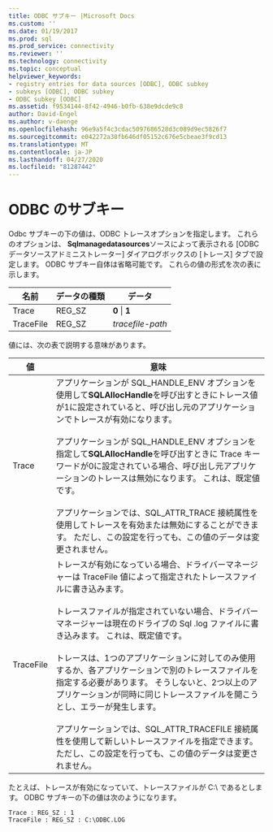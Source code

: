 ```yaml
---
title: ODBC サブキー |Microsoft Docs
ms.custom: ''
ms.date: 01/19/2017
ms.prod: sql
ms.prod_service: connectivity
ms.reviewer: ''
ms.technology: connectivity
ms.topic: conceptual
helpviewer_keywords:
- registry entries for data sources [ODBC], ODBC subkey
- subkeys [ODBC], ODBC subkey
- ODBC subkey [ODBC]
ms.assetid: f9534144-8f42-4946-b0fb-638e9dcde9c8
author: David-Engel
ms.author: v-daenge
ms.openlocfilehash: 96e9a5f4c3cdac5097686528d3c089d9ec5826f7
ms.sourcegitcommit: e042272a38fb646df05152c676e5cbeae3f9cd13
ms.translationtype: MT
ms.contentlocale: ja-JP
ms.lasthandoff: 04/27/2020
ms.locfileid: "81287442"
---
```

# <a name="odbc-subkey"></a>ODBC のサブキー
Odbc サブキーの下の値は、ODBC トレースオプションを指定します。 これらのオプションは、 **Sqlmanagedatasources**ソースによって表示される [ODBC データソースアドミニストレーター] ダイアログボックスの [トレース] タブで設定します。 ODBC サブキー自体は省略可能です。 これらの値の形式を次の表に示します。  
  
|名前|データの種類|データ|  
|----------|---------------|----------|  
|Trace|REG_SZ|**0** &#124; **1**|  
|TraceFile|REG_SZ|*tracefile-path*|  
  
 値には、次の表で説明する意味があります。  
  
|値|意味|  
|-----------|-------------|  
|Trace|アプリケーションが SQL_HANDLE_ENV オプションを使用して**SQLAllocHandle**を呼び出すときにトレース値が1に設定されていると、呼び出し元のアプリケーションでトレースが有効になります。<br /><br /> アプリケーションが SQL_HANDLE_ENV オプションを指定して**SQLAllocHandle**を呼び出すときに Trace キーワードが0に設定されている場合、呼び出し元アプリケーションのトレースは無効になります。 これは、既定値です。<br /><br /> アプリケーションでは、SQL_ATTR_TRACE 接続属性を使用してトレースを有効または無効にすることができます。 ただし、この設定を行っても、この値のデータは変更されません。|  
|TraceFile|トレースが有効になっている場合、ドライバーマネージャーは TraceFile 値によって指定されたトレースファイルに書き込みます。<br /><br /> トレースファイルが指定されていない場合、ドライバーマネージャーは現在のドライブの Sql .log ファイルに書き込みます。 これは、既定値です。<br /><br /> トレースは、1つのアプリケーションに対してのみ使用するか、各アプリケーションで別のトレースファイルを指定する必要があります。 そうしないと、2つ以上のアプリケーションが同時に同じトレースファイルを開こうとし、エラーが発生します。<br /><br /> アプリケーションでは、SQL_ATTR_TRACEFILE 接続属性を使用して新しいトレースファイルを指定できます。 ただし、この設定を行っても、この値のデータは変更されません。|  
  
 たとえば、トレースが有効になっていて、トレースファイルが C:\ であるとします。 ODBC サブキーの下の値は次のようになります。  
  
```  
Trace : REG_SZ : 1  
TraceFile : REG_SZ : C:\ODBC.LOG  
  
```
